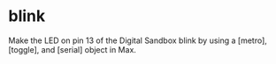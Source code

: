 # blink
Make the LED on pin 13 of the Digital Sandbox blink by using a [metro], [toggle], and [serial] object in Max.
